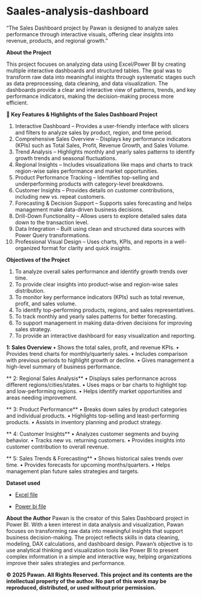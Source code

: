 # Saales-analysis-dashboard
“The Sales Dashboard project by Pawan is designed to analyze sales performance through interactive visuals, offering clear insights into revenue, products, and regional growth.”


**About the Project**

This project focuses on analyzing data using Excel/Power BI by creating multiple interactive dashboards and structured tables. The goal was to transform raw data into meaningful insights through systematic stages such as data preprocessing, data cleaning, and data visualization. The dashboards provide a clear and interactive view of patterns, trends, and key performance indicators, making the decision-making process more efficient.


**🔑 Key Features & Highlights of the Sales Dashboard Project**

1.	Interactive Dashboard – Provides a user-friendly interface with slicers and filters to analyze sales by product, region, and time period.
2.	Comprehensive Sales Overview – Displays key performance indicators (KPIs) such as Total Sales, Profit, Revenue Growth, and Sales Volume.
3.	Trend Analysis – Highlights monthly and yearly sales patterns to identify growth trends and seasonal fluctuations.
4.	Regional Insights – Includes visualizations like maps and charts to track region-wise sales performance and market opportunities.
5.	Product Performance Tracking – Identifies top-selling and underperforming products with category-level breakdowns.
6.	Customer Insights – Provides details on customer contributions, including new vs. repeat customers.
7.	Forecasting & Decision Support – Supports sales forecasting and helps management make data-driven business decisions.
8.	Drill-Down Functionality – Allows users to explore detailed sales data down to the transaction level.
9.	Data Integration – Built using clean and structured data sources with Power Query transformations.
10.	Professional Visual Design – Uses charts, KPIs, and reports in a well-organized format for clarity and quick insights.

**Objectives of the Project**

1.	To analyze overall sales performance and identify growth trends over time.
2.	To provide clear insights into product-wise and region-wise sales distribution.
3.	To monitor key performance indicators (KPIs) such as total revenue, profit, and sales volume.
4.	To identify top-performing products, regions, and sales representatives.
5.	To track monthly and yearly sales patterns for better forecasting.
6.	To support management in making data-driven decisions for improving sales strategy.
7.	To provide an interactive dashboard for easy visualization and reporting.

**1: Sales Overview**
•	Shows the total sales, profit, and revenue KPIs.
•	Provides trend charts for monthly/quarterly sales.
•	Includes comparison with previous periods to highlight growth or decline.
•	Gives management a high-level summary of business performance.

** 2: Regional Sales Analysis**
•	Displays sales performance across different regions/cities/states.
•	Uses maps or bar charts to highlight top and low-performing regions.
•	Helps identify market opportunities and areas needing improvement.

** 3: Product Performance**
•	Breaks down sales by product categories and individual products.
•	Highlights top-selling and least-performing products.
•	Assists in inventory planning and product strategy.

** 4: Customer Insights**
•	Analyzes customer segments and buying behavior.
•	Tracks new vs. returning customers.
•	Provides insights into customer contribution to overall revenue.

** 5: Sales Trends & Forecasting**
•	Shows historical sales trends over time.
•	Provides forecasts for upcoming months/quarters.
•	Helps management plan future sales strategies and targets.


**Dataset used**

- <a href= https://github.com/Pawan-rd-2005/Saales-analysis-dashboard/blob/main/SuperStore%20Sales%20DataSet.xlsx> Excel file </a>

- <a href=https://github.com/Pawan-rd-2005/Saales-analysis-dashboard/blob/main/New%20sales%20chart%20.pbix> Power bi file </a>


**About the Author**
Pawan is the creator of this Sales Dashboard project in Power BI. With a keen interest in data analysis and visualization, Pawan focuses on transforming raw data into meaningful insights that support business decision-making. The project reflects skills in data cleaning, modeling, DAX calculations, and dashboard design.
Pawan’s objective is to use analytical thinking and visualization tools like Power BI to present complex information in a simple and interactive way, helping organizations improve their sales strategies and performance.

**© 2025 Pawan. All Rights Reserved.
This project and its contents are the intellectual property of the author. No part of this work may be reproduced, distributed, or used without prior permission.**



